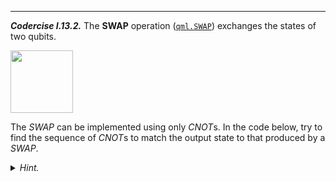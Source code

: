 ---

***Codercise I.13.2.*** The **SWAP** operation ([`qml.SWAP`](https://pennylane.readthedocs.io/en/stable/code/api/pennylane.SWAP.html)) exchanges the states of two qubits. 

<img src="pics/swap.svg" width="100px">

The $SWAP$ can be implemented using only $CNOT$s. In the code below, try to find the
sequence of $CNOT$s to match the output state to that produced by a $SWAP$.


<details>
  <summary><i>Hint.</i></summary>

 Consider what happens when you apply a $CNOT$ twice; from there, deduce
 how sequences of them must combine in order to have the desired effect.

</details>